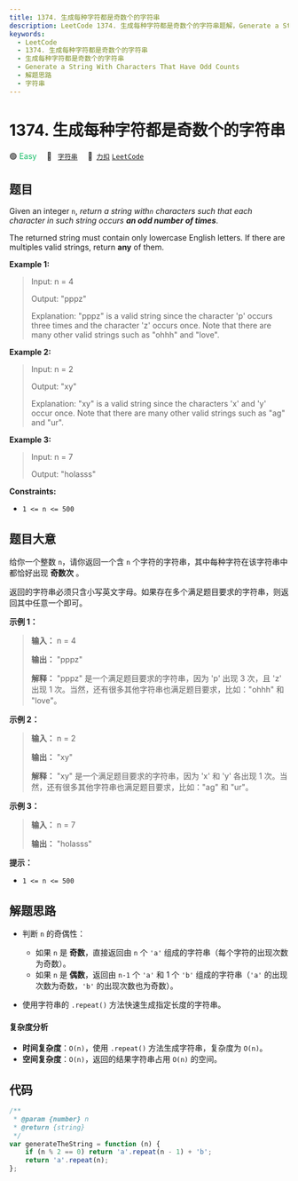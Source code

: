 ```yaml
---
title: 1374. 生成每种字符都是奇数个的字符串
description: LeetCode 1374. 生成每种字符都是奇数个的字符串题解，Generate a String With Characters That Have Odd Counts，包含解题思路、复杂度分析以及完整的 JavaScript 代码实现。
keywords:
  - LeetCode
  - 1374. 生成每种字符都是奇数个的字符串
  - 生成每种字符都是奇数个的字符串
  - Generate a String With Characters That Have Odd Counts
  - 解题思路
  - 字符串
---
```


# 1374. 生成每种字符都是奇数个的字符串

🟢 <font color=#15bd66>Easy</font>&emsp; 🔖&ensp; [`字符串`](/tag/string.md)&emsp; 🔗&ensp;[`力扣`](https://leetcode.cn/problems/generate-a-string-with-characters-that-have-odd-counts) [`LeetCode`](https://leetcode.com/problems/generate-a-string-with-characters-that-have-odd-counts)

## 题目

Given an integer `n`, _return a string with`n` characters such that each
character in such string occurs **an odd number of times**_.

The returned string must contain only lowercase English letters. If there are
multiples valid strings, return **any** of them.

**Example 1:**

> Input: n = 4
>
> Output: "pppz"
>
> Explanation: "pppz" is a valid string since the character 'p' occurs three times and the character 'z' occurs once. Note that there are many other valid strings such as "ohhh" and "love".

**Example 2:**

> Input: n = 2
>
> Output: "xy"
>
> Explanation: "xy" is a valid string since the characters 'x' and 'y' occur once. Note that there are many other valid strings such as "ag" and "ur".

**Example 3:**

> Input: n = 7
>
> Output: "holasss"

**Constraints:**

- `1 <= n <= 500`

## 题目大意

给你一个整数 `n`，请你返回一个含 `n` 个字符的字符串，其中每种字符在该字符串中都恰好出现 **奇数次** 。

返回的字符串必须只含小写英文字母。如果存在多个满足题目要求的字符串，则返回其中任意一个即可。

**示例 1：**

> **输入：** n = 4
>
> **输出：** "pppz"
>
> **解释：** "pppz" 是一个满足题目要求的字符串，因为 'p' 出现 3 次，且 'z' 出现 1 次。当然，还有很多其他字符串也满足题目要求，比如："ohhh" 和 "love"。

**示例 2：**

> **输入：** n = 2
>
> **输出：** "xy"
>
> **解释：** "xy" 是一个满足题目要求的字符串，因为 'x' 和 'y' 各出现 1 次。当然，还有很多其他字符串也满足题目要求，比如："ag" 和 "ur"。

**示例 3：**

> **输入：** n = 7
>
> **输出：** "holasss"

**提示：**

- `1 <= n <= 500`

## 解题思路

- 判断 `n` 的奇偶性：

  - 如果 `n` 是 **奇数**，直接返回由 `n` 个 `'a'` 组成的字符串（每个字符的出现次数为奇数）。
  - 如果 `n` 是 **偶数**，返回由 `n-1` 个 `'a'` 和 1 个 `'b'` 组成的字符串（`'a'` 的出现次数为奇数，`'b'` 的出现次数也为奇数）。

- 使用字符串的 `.repeat()` 方法快速生成指定长度的字符串。

#### 复杂度分析

- **时间复杂度**：`O(n)`，使用 `.repeat()` 方法生成字符串，复杂度为 `O(n)`。
- **空间复杂度**：`O(n)`，返回的结果字符串占用 `O(n)` 的空间。

## 代码

```javascript
/**
 * @param {number} n
 * @return {string}
 */
var generateTheString = function (n) {
	if (n % 2 == 0) return 'a'.repeat(n - 1) + 'b';
	return 'a'.repeat(n);
};
```
